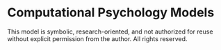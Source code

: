 # Computational Psychology Models

This model is symbolic, research-oriented, and not authorized for reuse without explicit permission from the author. All rights reserved.
